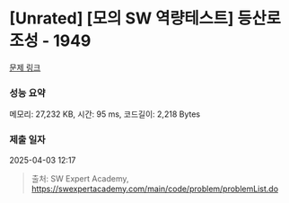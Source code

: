 # [Unrated] [모의 SW 역량테스트] 등산로 조성 - 1949 

[문제 링크](https://swexpertacademy.com/main/code/problem/problemDetail.do?contestProbId=AV5PoOKKAPIDFAUq) 

### 성능 요약

메모리: 27,232 KB, 시간: 95 ms, 코드길이: 2,218 Bytes

### 제출 일자

2025-04-03 12:17



> 출처: SW Expert Academy, https://swexpertacademy.com/main/code/problem/problemList.do